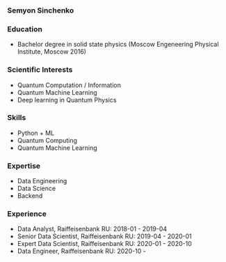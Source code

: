 ### Semyon Sinchenko

### Education

* Bachelor degree in solid state physics (Moscow Engeneering Physical Institute, Moscow 2016)

### Scientific Interests

* Quantum Computation / Information
* Quantum Machine Learning
* Deep learning in Quantum Physics

### Skills

* Python + ML
* Quantum Computing
* Quantum Machine Learning

### Expertise

* Data Engineering
* Data Science
* Backend

### Experience

* Data Analyst, Raiffeisenbank RU: 2018-01 - 2019-04
* Senior Data Scientist, Raiffeisenbank RU: 2019-04 - 2020-01
* Expert Data Scientist, Raiffeisenbank RU: 2020-01 - 2020-10
* Data Engineer, Raiffeisenbank RU: 2020-10 - 
